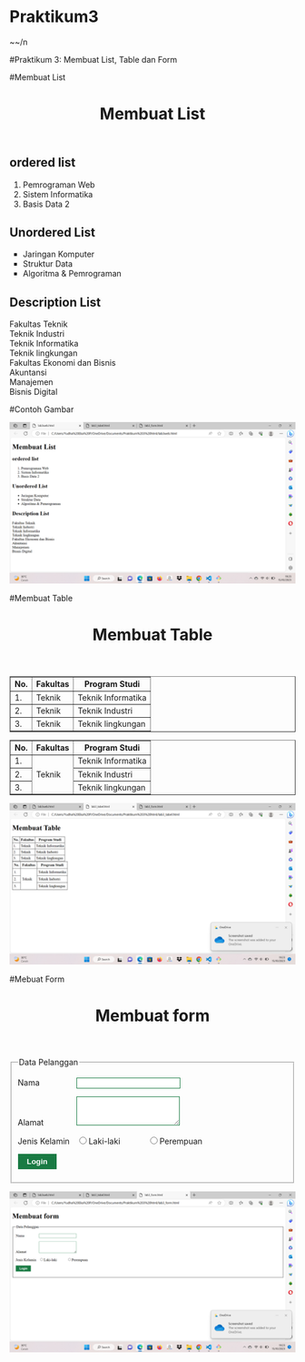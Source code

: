 # Praktikum3
~~/n

#Praktikum 3: Membuat List, Table dan Form

#Membuat List

<!DOCTYPE html>
<html lang="en">
<head>
    <meta charset="UTF-8">
    <meta name="viewport" content="width=devide-width, initial-scale=1.0">
</head>
<body>
    <header>
        <h1>Membuat List</h1>
    </header>
</body>
</html>
<section id="order-list">
    <h2> ordered list</h2>
    <ol>
        <li>Pemrograman Web</li>
        <li>Sistem Informatika</li>
        <li>Basis Data 2</li>
    </ol>
</section>

<section id="unorder-list">
    <h2>Unordered List</h2>
    <ul type="square">
        <li>Jaringan Komputer</li>
        <li>Struktur Data</li>
        <li>Algoritma & Pemrograman</li>
    </ul>
</section>

<section id="unorder-list">
    <h2>Description List</h2>
    <dl>
        <dt>Fakultas Teknik</dt>
        <dt>Teknik Industri</dt>
        <dt>Teknik Informatika</dt>
        <dt>Teknik lingkungan</dt>
        <dt>Fakultas Ekonomi dan Bisnis</dt>
        <dt>Akuntansi</dt>
        <dt>Manajemen</dt>
        <dt>Bisnis Digital</dt>
    </dl>
</section>

#Contoh Gambar



![img](./gambar/2023-10-15.png)



#Membuat Table

<!DOCTYPE html>
<html lang="en">
    <head>
        <meta charset="UTF-8">
        <meta name="viewport" content="width=devide-width," initial-scale="1.0">
    </head>
<body>
    <header>
        <h1>Membuat Table</h1>
    </header>
</body>
</html>
<table border="1" cellpadding="4" cellspacing="0">
    <thead>
        <tr>
            <th>No.</th>
            <th>Fakultas</th>
            <th>Program Studi</th>
        </tr>
    </thead>
    <tbody>
        <tr>
            <td>1.</td>
            <td>Teknik</td>
            <td>Teknik Informatika</td>
        </tr>
        <tr>
            <td>2.</td>
            <td>Teknik</td>
            <td>Teknik Industri</td>
        </tr>
        <tr>
            <td>3.</td>
            <td>Teknik</td>
            <td>Teknik lingkungan</td>
        </tr>
    </tbody>
</table>

<table border="1" cellpadding="6" cellspacing="0">
    <thead>
        <tr>
            <th>No.</th>
            <th>Fakultas</th>
            <th>Program Studi</th>
        </tr>
    </thead>
    <tbody>
        <tr>
            <td>1.</td>
            <td rowspan="3">Teknik</td>
            <td>Teknik Informatika</td>
        </tr>
        <tr>
            <td>2.</td>
            <td>Teknik Industri</td>
        </tr>
        <tr>
            <td>3.</td>
            <td>Teknik lingkungan</td>
        </tr>
    </tbody>
</table>



![img](./gambar/2023-10-15%20(1).png)



#Mebuat Form

<!DOCTYPE html>
<html lang="en">
<head>
    <meta charset="UTF-8">
    <meta name="viewport" content="width=devide-width," initial-scale="1.0">

</head>
<body>
    <header>
        <h1>Membuat form</h1>
    </header>
</body>
</html>

<form action="proses.php" method="post">
    <fieldset>
        <legend>Data Pelanggan</legend>
        <p>
            <label for="nama">Nama</label>
            <input type="text" id="nama" name="nama">
        </p>
        <p>
            <label for="alamat">Alamat</label>
            <textarea id="alamat" name="alamat" cols="20" rows="3"></textarea>
        </p>
        <p>
            <label>Jenis Kelamin</label>
            <input id="jk_1" type="radio" name="Kelamin" value="L" /><label
for="jk_1">Laki-laki</label>
           <input id="jk_p" type="radio" name="Kelamin" value="P" /><label
for="jk_p">Perempuan</label>
        </p>
        <p><input type="submit" value="Login"></p>
    </fieldset>
</form>
<style>
    form p > label{
        display: inline-block;
        width: 100px;
    }
    form input[type="text"], form textarea {
        border: 1px solid #197a43;
    }
    form input[type="submit"] {
        border: 1px solid #197a43;
        background-color: #197a43;
        color: #ffffff;
        font-weight: bold;
        padding: 5px 15px;
    }
</style>



![img](./gambar/2023-10-15%20(2).png)



~~~